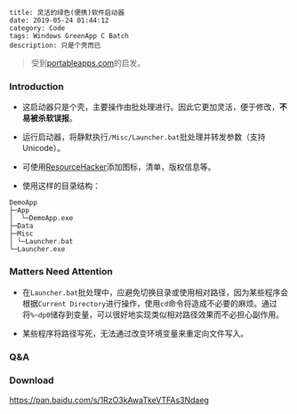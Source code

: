 ```
title: 灵活的绿色(便携)软件启动器
date: 2019-05-24 01:44:12
category: Code
tags: Windows GreenApp C Batch
description: 只是个壳而已
```

> 受到[portableapps.com](https://portableapps.com)的启发。

### Introduction

* 这启动器只是个壳，主要操作由批处理进行。因此它更加灵活，便于修改，**不易被杀软误报**。

* 运行启动器，将静默执行`/Misc/Launcher.bat`批处理并转发参数（支持Unicode）。

* 可使用[ResourceHacker](http://www.angusj.com/resourcehacker)添加图标，清单，版权信息等。

* 使用这样的目录结构：

```
DemoApp
├─App
│  └─DemoApp.exe
├─Data
├─Misc
│ └─Launcher.bat
└─Launcher.exe
```

### Matters Need Attention

* 在`Launcher.bat`批处理中，应避免切换目录或使用相对路径，因为某些程序会根据`Current Directory`进行操作，使用`cd`命令将造成不必要的麻烦。通过将`%~dp0`储存到变量，可以很好地实现类似相对路径效果而不必担心副作用。

* 某些程序将路径写死，无法通过改变环境变量来重定向文件写入。

### Q&A


### Download

<https://pan.baidu.com/s/1RzO3kAwaTkeVTFAs3Ndaeg>
